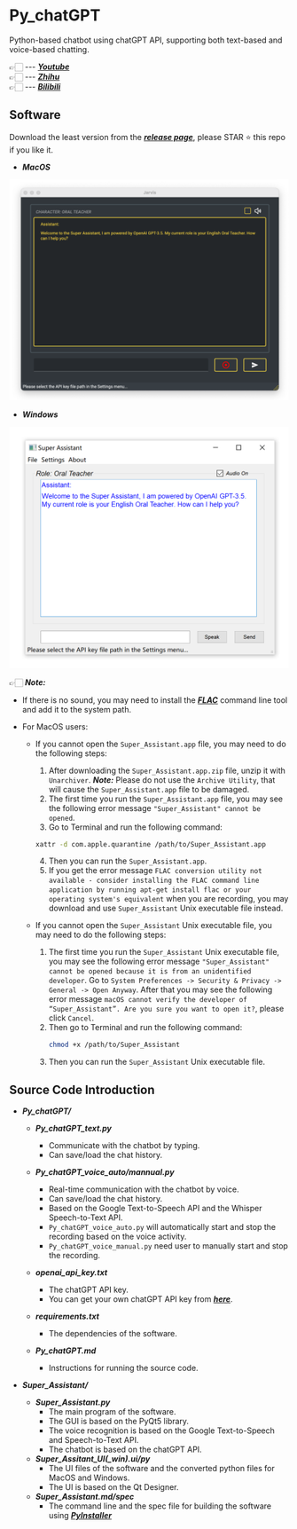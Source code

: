 # Py_chatGPT
Python-based chatbot using chatGPT API, supporting both text-based and voice-based chatting.   

👉🏻 --- [***Youtube***](https://youtu.be/jsRzKgakH5g)  
👉🏻 --- [***Zhihu***](https://www.zhihu.com/zvideo/1619295745764544513)   
👉🏻 --- [***Bilibili***](https://www.bilibili.com/video/BV1654y1M7By/)   

## Software
Download the least version from the [***release page***](https://github.com/aguang5241/Py_chatGPT/releases), please STAR ⭐️ this repo if you like it.

* ***MacOS***   
<div align=left><img src='https://raw.githubusercontent.com/aguang5241/Py_chatGPT/main/res/interface_mac.png' alt='' width='700'/></div>   

* ***Windows***
<div align=left><img src='https://raw.githubusercontent.com/aguang5241/Py_chatGPT/main/res/interface_win.png' alt='' width='700'/></div>

👉🏻 ***Note:*** 
* If there is no sound, you may need to install the [***FLAC***](https://xiph.org/flac/download.html) command line tool and add it to the system path.

* For MacOS users:

    * If you cannot open the `Super_Assistant.app` file, you may need to do the following steps:
        1. After downloading the `Super_Assistant.app.zip` file, unzip it with `Unarchiver`. ***Note:*** Please do not use the `Archive Utility`, that will cause the `Super_Assistant.app` file to be damaged.
        2. The first time you run the `Super_Assistant.app` file, you may see the following error message `"Super_Assistant" cannot be opened`.
        3. Go to Terminal and run the following command:
        ```bash
        xattr -d com.apple.quarantine /path/to/Super_Assistant.app
        ```
        4. Then you can run the `Super_Assistant.app`.
        5. If you get the error message `FLAC conversion utility not available - consider installing the FLAC command line application by running apt-get install flac or your operating system's equivalent` when you are recording, you may download and use `Super_Assistant` Unix executable file instead.

    * If you cannot open the `Super_Assistant` Unix executable file, you may need to do the following steps:
        1. The first time you run the `Super_Assistant` Unix executable file, you may see the following error message `"Super_Assistant" cannot be opened because it is from an unidentified developer`. Go to `System Preferences -> Security & Privacy -> General -> Open Anyway`. After that you may see the following error message `macOS cannot verify the developer of “Super_Assistant”. Are you sure you want to open it?`, please click `Cancel`.
        2. Then go to Terminal and run the following command:
            ```bash
            chmod +x /path/to/Super_Assistant
            ```
        3. Then you can run the `Super_Assistant` Unix executable file.

## Source Code Introduction
* ***Py_chatGPT/***
    * ***Py_chatGPT_text.py***
        * Communicate with the chatbot by typing.
        * Can save/load the chat history.

    * ***Py_chatGPT_voice_auto/mannual.py***
        * Real-time communication with the chatbot by voice.
        * Can save/load the chat history.
        * Based on the Google Text-to-Speech API and the Whisper Speech-to-Text API.
        * `Py_chatGPT_voice_auto.py` will automatically start and stop the recording based on the voice activity.
        * `Py_chatGPT_voice_manual.py` need user to manually start and stop the recording.
    
    * ***openai_api_key.txt***
        * The chatGPT API key.
        * You can get your own chatGPT API key from [***here***](https://platform.openai.com).

    * ***requirements.txt***
        * The dependencies of the software.

    * ***Py_chatGPT.md***
        * Instructions for running the source code.

* ***Super_Assistant/***
    * ***Super_Assistant.py***
        * The main program of the software.
        * The GUI is based on the PyQt5 library.
        * The voice recognition is based on the Google Text-to-Speech and Speech-to-Text API.
        * The chatbot is based on the chatGPT API.
    * ***Super_Assitant_UI(_win).ui/py***
        * The UI files of the software and the converted python files for MacOS and Windows.
        * The UI is based on the Qt Designer.
    * ***Super_Assistant.md/spec***
        * The command line and the spec file for building the software using [***PyInstaller***](https://www.pyinstaller.org/)
